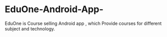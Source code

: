 # EduOne-Android-App-
EduOne is Course selling Android app , which Provide courses for different subject and technology. 

